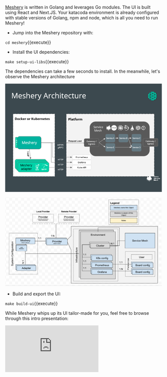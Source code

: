 
[Meshery](https://meshery.io/) is written in Golang and leverages Go modules. The UI is built using React and Next.JS.
Your katacoda environment is already configured with stable versions of Golang, npm and node, which is all you need to run Meshery!

- Jump into the Meshery repository with:

`cd meshery`{{execute}}

- Install the UI dependencies:

`make setup-ui-libs`{{execute}}

The dependencies can take a few seconds to install. In the meanwhile, let's observe the Meshery architecture

![Meshery Architecture](./assets/meshery-architecture.png)

![Meshery Object Model](./assets/meshery-object-model.png)

- Build and export the UI:

`make build-ui`{{execute}}

While Meshery whips up its UI tailor-made for you, feel free to browse through this intro presentation:
<iframe src="https://docs.google.com/presentation/d/e/2PACX-1vSJdaOJ6MdmYQCyd2c3sbGsa9h7BVqauzBpdeVIKMpAh4eHoStLTMS8hmYJdzT0YTgXzS2chyrLPRzR/embed?start=true&loop=true&delayms=5000" frameborder="0" allow="accelerometer; autoplay; encrypted-media; gyroscope; picture-in-picture" allowfullscreen mozallowfullscreen="true" webkitallowfullscreen="true"></iframe>



